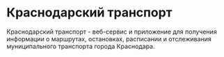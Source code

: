 # Краснодарский транспорт 
Краснодарский транспорт - веб-сервис и приложение для получения информации о маршрутах, остановках, расписании и отслеживания муниципального транспорта города Краснодара.

